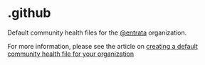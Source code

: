 # .github

Default community health files for the [@entrata](https://github.com/entrata) organization.

For more information, please see the article on [creating a default community health file for your organization](https://help.github.com/en/articles/creating-a-default-community-health-file-for-your-organization)
